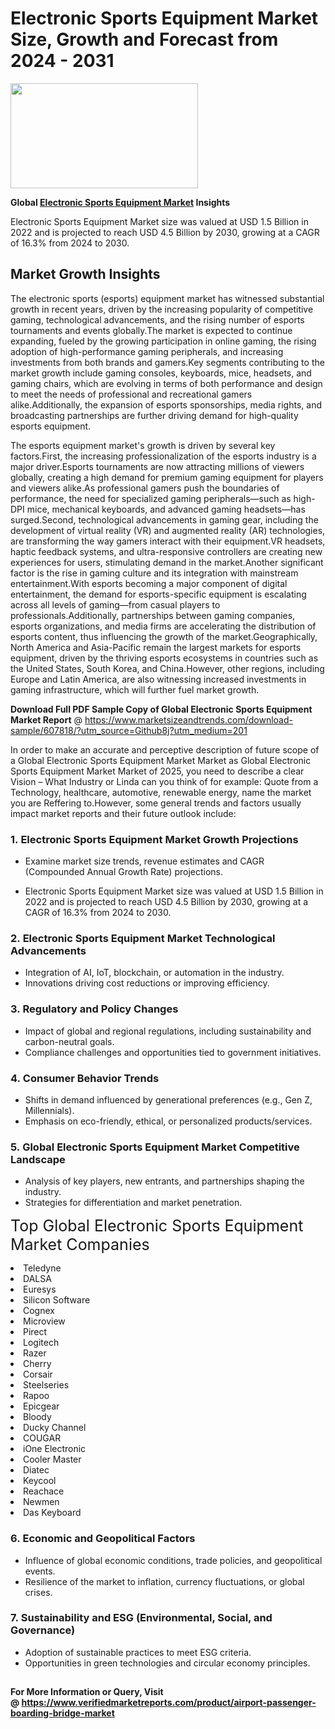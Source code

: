 <H1>Electronic Sports Equipment Market Size, Growth and Forecast from 2024 - 2031</H1><img class="aligncenter size-medium wp-image-584254" src="https://thirdeyenews.in/wp-content/uploads/2024/09/Global-Market-Research-300x168.jpeg" alt="" width="300" height="168" /><p><strong>Global&nbsp;<a href="https://www.marketsizeandtrends.com/download-sample/607818/?utm_source=Github8j?utm_medium=201">Electronic Sports Equipment Market</a> Insights</strong></p><p>Electronic Sports Equipment Market size was valued at USD 1.5 Billion in 2022 and is projected to reach USD 4.5 Billion by 2030, growing at a CAGR of 16.3% from 2024 to 2030.</p><p><h2>Market Growth Insights</h2> <p>The electronic sports (esports) equipment market has witnessed substantial growth in recent years, driven by the increasing popularity of competitive gaming, technological advancements, and the rising number of esports tournaments and events globally.The market is expected to continue expanding, fueled by the growing participation in online gaming, the rising adoption of high-performance gaming peripherals, and increasing investments from both brands and gamers.Key segments contributing to the market growth include gaming consoles, keyboards, mice, headsets, and gaming chairs, which are evolving in terms of both performance and design to meet the needs of professional and recreational gamers alike.Additionally, the expansion of esports sponsorships, media rights, and broadcasting partnerships are further driving demand for high-quality esports equipment. </p> <p>The esports equipment market's growth is driven by several key factors.First, the increasing professionalization of the esports industry is a major driver.Esports tournaments are now attracting millions of viewers globally, creating a high demand for premium gaming equipment for players and viewers alike.As professional gamers push the boundaries of performance, the need for specialized gaming peripherals—such as high-DPI mice, mechanical keyboards, and advanced gaming headsets—has surged.Second, technological advancements in gaming gear, including the development of virtual reality (VR) and augmented reality (AR) technologies, are transforming the way gamers interact with their equipment.VR headsets, haptic feedback systems, and ultra-responsive controllers are creating new experiences for users, stimulating demand in the market.Another significant factor is the rise in gaming culture and its integration with mainstream entertainment.With esports becoming a major component of digital entertainment, the demand for esports-specific equipment is escalating across all levels of gaming—from casual players to professionals.Additionally, partnerships between gaming companies, esports organizations, and media firms are accelerating the distribution of esports content, thus influencing the growth of the market.Geographically, North America and Asia-Pacific remain the largest markets for esports equipment, driven by the thriving esports ecosystems in countries such as the United States, South Korea, and China.However, other regions, including Europe and Latin America, are also witnessing increased investments in gaming infrastructure, which will further fuel market growth.</p><p><span class=""><strong>Download Full PDF Sample Copy of Global Electronic Sports Equipment Market Report</strong> @ <a href="https://www.marketsizeandtrends.com/download-sample/607818/?utm_source=Github8j?utm_medium=201" target="_blank">https://www.marketsizeandtrends.com/download-sample/607818/?utm_source=Github8j?utm_medium=201</a></span></p><p>In order to make an accurate and perceptive description of future scope of a Global&nbsp;Electronic Sports Equipment Market Market as Global&nbsp;Electronic Sports Equipment Market Market of 2025, you need to describe a clear Vision &ndash; What Industry or Linda can you think of for example: Quote from a Technology, healthcare, automotive, renewable energy, name the market you are Reffering to.However, some general trends and factors usually impact market reports and their future outlook include:</p><h3>1.&nbsp;<strong>Electronic Sports Equipment Market Growth Projections</strong></h3><ul><li>Examine market size trends, revenue estimates and CAGR (Compounded Annual Growth Rate) projections.</li><li><p>Electronic Sports Equipment Market size was valued at USD 1.5 Billion in 2022 and is projected to reach USD 4.5 Billion by 2030, growing at a CAGR of 16.3% from 2024 to 2030.</p></li></ul><h3>2.&nbsp;<strong>Electronic Sports Equipment Market Technological Advancements</strong></h3><ul><li>Integration of AI, IoT, blockchain, or automation in the industry.</li><li>Innovations driving cost reductions or improving efficiency.</li></ul><h3>3.&nbsp;<strong>Regulatory and Policy Changes</strong></h3><ul><li>Impact of global and regional regulations, including sustainability and carbon-neutral goals.</li><li>Compliance challenges and opportunities tied to government initiatives.</li></ul><h3>4.&nbsp;<strong>Consumer Behavior Trends</strong></h3><ul><li>Shifts in demand influenced by generational preferences (e.g., Gen Z, Millennials).</li><li>Emphasis on eco-friendly, ethical, or personalized products/services.</li></ul><h3>5.&nbsp;<strong>Global Electronic Sports Equipment Market Competitive Landscape</strong></h3><ul><li>Analysis of key players, new entrants, and partnerships shaping the industry.</li><li>Strategies for differentiation and market penetration.</li></ul><p data-pm-slice="1 1 []"><span style="color: inherit; font-family: inherit; font-size: 25px;">Top Global Electronic Sports Equipment Market Companies</span></p><div class="" data-test-id=""><p><li>Teledyne</li><li> DALSA</li><li> Euresys</li><li> Silicon Software</li><li> Cognex</li><li> Microview</li><li> Pirect</li><li> Logitech</li><li> Razer</li><li> Cherry</li><li> Corsair</li><li> Steelseries</li><li> Rapoo</li><li> Epicgear</li><li> Bloody</li><li> Ducky Channel</li><li> COUGAR</li><li> iOne Electronic</li><li> Cooler Master</li><li> Diatec</li><li> Keycool</li><li> Reachace</li><li> Newmen</li><li> Das Keyboard</li></p></div><h3>6.&nbsp;<strong>Economic and Geopolitical Factors</strong></h3><ul><li>Influence of global economic conditions, trade policies, and geopolitical events.</li><li>Resilience of the market to inflation, currency fluctuations, or global crises.</li></ul><h3>7.&nbsp;<strong>Sustainability and ESG (Environmental, Social, and Governance)</strong></h3><ul><li>Adoption of sustainable practices to meet ESG criteria.</li><li>Opportunities in green technologies and circular economy principles.</li></ul><h2><strong style="font-size: 14px;">For More Information or Query, Visit @&nbsp;</strong><a style="background-color: #ffffff; font-size: 14px;" href="https://www.marketsizeandtrends.com/report/electronic-sports-equipment-market/" target="_blank">https://www.verifiedmarketreports.com/product/airport-passenger-boarding-bridge-market</a></h2>